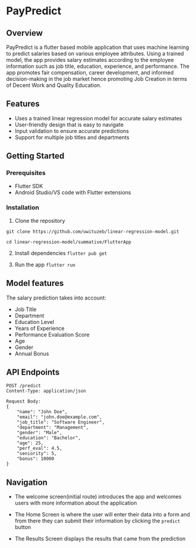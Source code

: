 # PayPredict

## Overview

PayPredict is a flutter based mobile application that uses machine learning to predict salaries based on various employee attributes. Using a trained model, the app provides salary estimates according to the employee information such as job title, education, experience, and performance. The app promotes fair compensation, career development, and informed decision-making in the job market hence promoting Job Creation in terms of Decent Work and Quality Education.

## Features

- Uses a trained linear regression model for accurate salary estimates
- User-friendly design that is easy to navigate
- Input  validation to ensure accurate predictions
- Support for multiple job titles and departments

## Getting Started

### Prerequisites

- Flutter SDK
- Android Studio/VS code with Flutter extensions

### Installation

1. Clone the repository
```
git clone https://github.com/uwituzeb/linear-regression-model.git

cd linear-regression-model/summative/FlutterApp

```

2. Install dependencies
`flutter pub get`

3. Run the app
`flutter run`

## Model features

The salary prediction takes into account:

- Job Title
- Department
- Education Level
- Years of Experience
- Performance Evaluation Score
- Age
- Gender
- Annual Bonus

## API Endpoints

```
POST /predict
Content-Type: application/json

Request Body:
{
    "name": "John Doe",
    "email": "john.doe@example.com",
    "job_title": "Software Engineer",
    "department": "Management",
    "gender": "Male",
    "education": "Bachelor",
    "age": 25,
    "perf_eval": 4.5,
    "seniority": 5,
    "bonus": 10000
}
```

## Navigation

- The welcome screen(initial route) introduces the app and welcomes users with more information about the application

- The Home Screen is where the user will enter their data into a form and from there they can submit their information by clicking the `predict` button

- The Results Screen displays the results that came from the prediction

